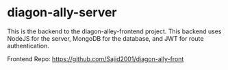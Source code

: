 # diagon-ally-server

This is the backend to the diagon-alley-frontend project. This backend uses NodeJS for the server, MongoDB for the database, and JWT for route authentication.

Frontend Repo: https://github.com/Sajid2001/diagon-ally-front
